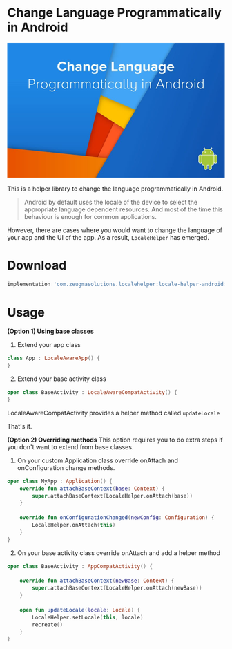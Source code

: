 Change Language Programmatically in Android
==============================

![Header image](assets/change-language-programmatically.jpg)

This is a helper library to change the language programmatically in Android.

> Android by default uses the locale of the device to select the
> appropriate language dependent resources. And most of the time this
> behaviour is enough for common applications.

However, there are cases where you would want to change the language of your app and the UI of the app. As a result, ```LocaleHelper``` has emerged.

**Download**
=
```groovy
implementation 'com.zeugmasolutions.localehelper:locale-helper-android:1.0.0'
```
**Usage**
=
**(Option 1) Using base classes**
1. Extend your app class
```kotlin
class App : LocaleAwareApp() {
}
```
2. Extend your base activity class
```kotlin
open class BaseActivity : LocaleAwareCompatActivity() {  
}
```
LocaleAwareCompatActivity provides a helper method called ```updateLocale```

That's it.

**(Option 2) Overriding methods**
This option requires you to do extra steps if you don't want to extend from base classes.
1. On your custom Application class override onAttach and onConfiguration change methods.
```kotlin
open class MyApp : Application() {  
    override fun attachBaseContext(base: Context) {  
        super.attachBaseContext(LocaleHelper.onAttach(base))  
    }  
  
    override fun onConfigurationChanged(newConfig: Configuration) {  
        LocaleHelper.onAttach(this)  
    }  
}
```
2. On your base activity class override onAttach and add a helper method
```kotlin
open class BaseActivity : AppCompatActivity() {  
  
    override fun attachBaseContext(newBase: Context) {  
        super.attachBaseContext(LocaleHelper.onAttach(newBase))  
    }  
  
    open fun updateLocale(locale: Locale) {  
        LocaleHelper.setLocale(this, locale)  
        recreate()  
    }  
}
```

